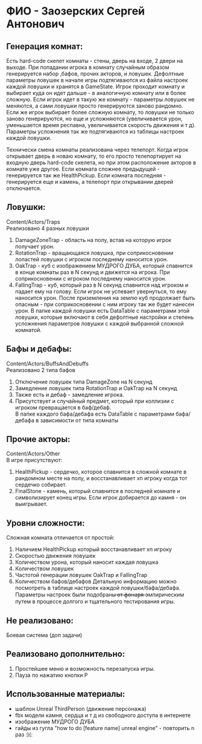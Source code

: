 # ФИО - Заозерских Сергей Антонович


## Генерация комнат:
Есть hard-code скелет комнаты - стены, дверь на входе, 2 двери на выходе. При попадании игрока в комнату случайным образом генерируется набор ,бафов, прочих акторов, и ловушек. Дефолтные параметры ловушек в начале игры подтягиваются из файла настроек каждой ловушки и хранятся в GameState.
Игрок проходит комнату и выбирает куда он идет дальше - в аналогичную комнату или в более сложную. Если игрок идет в такую же комнату - параметры ловушек не меняются, а сами ловушки просто генерируются заново рандомно. Если же игрок выбирает более сложную комнату, то ловушки не только заново генерируются, но еще и усложняются (увеличивается урон, уменьшается время респавна, увеличивается скорость движения и т д). Параметры усложнения так же подтягиваются из таблицы настроек каждой ловушки.

Технически смена комнаты реализована через телепорт. Когда игрок открывает дверь в новаю комнату, то его просто телепортирует на входную дверь hard-code скелета, но при этом расположение акторов в комнате уже другое. Если комната сложнее предыдущей - генерируется так же HealthPickup.
Если комната последняя - генерируется еще и камень, а телепорт при открывании дверей отключается.


## Ловушки:
Content/Actors/Traps <br>
Реализовано 4 разных ловушки
1) DamageZoneTrap - область на полу, встав на которую игрок получает урон.
2) RotationTrap - вращающаяся ловушка, при соприкосновении лопастей ловушки с игроком последнему
   наносится урон.
3) OakTrap - куб с изображением МУДРОГО ДУБА, который спавнится в конце комнаты раз в N секунд и 
   движется на игрока. При соприкосновении с игроком последнему наносится урон.
4) FallingTrap - куб, который раз в N секунд спавнится над игроком и падает ему на голову.
   Если игрок не успевает увернуться, то ему наносится урон. После приземления на землю куб 
   продолжает быть опасным - при соприкосновении с ним игроку так же будет нанесен урон.
В папке каждой ловушки есть DataTable с параметрами этой ловушки, которые включают в себя дефолтные настройки и степень усложнения параметров ловушки с каждой выбранной сложной комнатой.


## Бафы и дебафы:
Content/Actors/BuffsAndDebuffs <br>
Реализовано 2 типа бафов
1) Отключение ловушек типа DamageZone на N секунд
2) Замедление ловушек типа RotationTrap и OakTrap на N секунд
3) Также есть и дебаф - замедление игрока.
4) Присутствует и случайный предмет, который при коллизии с игроком превращается в баф/дебаф. <br>
В папке каждого бафа/дебафа есть DataTable с параметрами бафа/дебафа в зависимости от типа комнаты


## Прочие акторы:
Content/Actors/Other <br>
В игре присутствуют:
1) HealthPickup - сердечко, которое спавнится в сложной комнате в рандомном месте на полу, и восстанавливает хп игроку когда тот сердечко собирает.
2) FinalStone - камень, который спавнится в последней комнате и символизирует конец игры. Если игрок добирается до камня - он выигрывает.


## Уровни сложности:
Сложная комната отличается от простой:
1) Наличием HealthPickup который восстанавливает хп игроку
2) Скоростью движения ловушек
3) Количеством урона, который наносит каждая ловушка
4) Количеством ловушек
5) Частотой генерации ловушек OakTrap и FallingTrap
6) Количеством бафов/дебафов
Детальную информацию можно посмотреть в таблице настроек каждой ловушки/бафа/дебафа. Параметры настроек были подобраны  ̶о̶т̶ ̶ф̶о̶н̶а̶р̶я̶
эмпирическим путем в процессе долгого и тщательного тестирования игры.


## Не реализовано:
Боевая система (доп задачи)


## Реализовано дополнительно:
1) Простейшее меню и возможность перезапуска игры.
2) Пауза по нажатию кнопки P 


## Использованные материалы:
- шаблон Unreal ThirdPerson (движение персонажа)
- fbx модели камня, сердца и т д из свободного доступа в интернете
- изображение МУДРОГО ДУБА
- гайды из гугла "how to do [feature name] unreal engine" - повторить n раз :)(:
